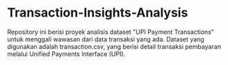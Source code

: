 # Transaction-Insights-Analysis
Repository ini berisi proyek analisis dataset "UPI Payment Transactions" untuk menggali wawasan dari data transaksi yang ada. Dataset yang digunakan adalah transaction.csv, yang berisi detail transaksi pembayaran melalui Unified Payments Interface (UPI).

